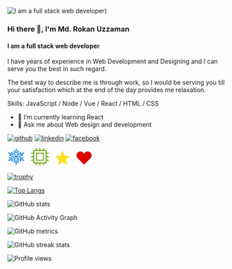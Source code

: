 
![I am a full stack web developer]([https://cdn.pixabay.com/photo/2015/04/23/22/00/tree-736885__480.jpg](https://media-exp1.licdn.com/dms/image/C4E16AQG4-CjqnrlxeA/profile-displaybackgroundimage-shrink_350_1400/0/1635789562048?e=1674691200&v=beta&t=asPhUais793WNmMgYZJ_Z-5YxuqWmC-vLu6xAFJw1_I)))
### Hi there 👋, I'm Md. Rokan Uzzaman
#### I am a full stack web developer

I have years of experience in Web Development and Designing and I can serve you the best in such regard.

The best way to describe me is through work, so I would be serving you till your satisfaction which at the end of the day provides me relaxation.

Skills: JavaScript / Node / Vue / React / HTML / CSS

- 🌱 I’m currently learning React 
- 💬 Ask me about Web design and development 


[<img src='https://fiverr-res.cloudinary.com/image/upload/t_profile_original,q_auto,f_auto/v1/attachments/profile/photo/259d9b96b97869973b788886d49d0b0a-1669046223509/df7ff93b-22e0-4eab-9fad-b375fcbb3a44.JPEG' alt='github' height='40'>](https://github.com/RokanUzzaman12)  [<img src='https://cdn.jsdelivr.net/npm/simple-icons@3.0.1/icons/linkedin.svg' alt='linkedin' height='40'>](https://www.linkedin.com/in/md-rokan-uzzaman-b887a0213/)  [<img src='https://cdn.jsdelivr.net/npm/simple-icons@3.0.1/icons/facebook.svg' alt='facebook' height='40'>](https://www.facebook.com/rokon.uzzaman.9041)  

<a href='https://archiveprogram.github.com/'><img src='https://raw.githubusercontent.com/acervenky/animated-github-badges/master/assets/acbadge.gif' width='40' height='40'></a> <a href='https://docs.github.com/en/developers'><img src='https://raw.githubusercontent.com/acervenky/animated-github-badges/master/assets/devbadge.gif' width='40' height='40'></a> <a href='https://stars.github.com/'><img src='https://raw.githubusercontent.com/acervenky/animated-github-badges/master/assets/starbadge.gif' width='35' height='35'></a> <a href='https://docs.github.com/en/github/supporting-the-open-source-community-with-github-sponsors'><img src='https://raw.githubusercontent.com/acervenky/animated-github-badges/master/assets/sponsorbadge.gif' width='35' height='35'></a> 

[![trophy](https://github-profile-trophy.vercel.app/?username=RokanUzzaman12)](https://github.com/ryo-ma/github-profile-trophy)

[![Top Langs](https://github-readme-stats.vercel.app/api/top-langs/?username=RokanUzzaman12)](https://github.com/anuraghazra/github-readme-stats)

![GitHub stats](https://github-readme-stats.vercel.app/api?username=RokanUzzaman12&show_icons=true&count_private=true)  

![GitHub Activity Graph](https://activity-graph.herokuapp.com/graph?username=RokanUzzaman12)  

![GitHub metrics](https://metrics.lecoq.io/RokanUzzaman12)  

![GitHub streak stats](https://github-readme-streak-stats.herokuapp.com/?user=RokanUzzaman12)  

![Profile views](https://gpvc.arturio.dev/RokanUzzaman12)  
